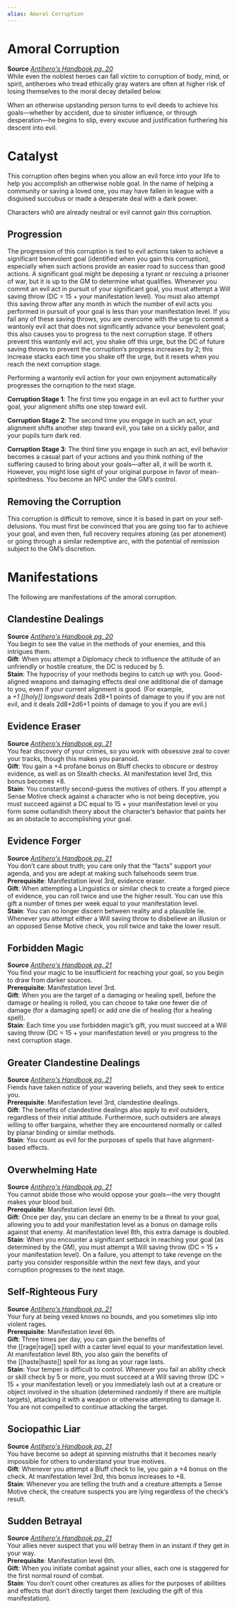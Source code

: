 ```yaml
---
alias: Amoral Corruption
---
```


# Amoral Corruption

**Source** [_Antihero's Handbook pg. 20_](http://paizo.com/products/btpy9s2i?Pathfinder-Player-Companion-Antiheros-Handbook)  
While even the noblest heroes can fall victim to corruption of body, mind, or spirit, antiheroes who tread ethically gray waters are often at higher risk of losing themselves to the moral decay detailed below.  
  
When an otherwise upstanding person turns to evil deeds to achieve his goals—whether by accident, due to sinister influence, or through desperation—he begins to slip, every excuse and justification furthering his descent into evil.  

# Catalyst

This corruption often begins when you allow an evil force into your life to help you accomplish an otherwise noble goal. In the name of helping a community or saving a loved one, you may have fallen in league with a disguised succubus or made a desperate deal with a dark power.  
  
Characters wh0 are already neutral or evil cannot gain this corruption.  

## Progression

The progression of this corruption is tied to evil actions taken to achieve a significant benevolent goal (identified when you gain this corruption), especially when such actions provide an easier road to success than good actions. A significant goal might be deposing a tyrant or rescuing a prisoner of war, but it is up to the GM to determine what qualifies. Whenever you commit an evil act in pursuit of your significant goal, you must attempt a Will saving throw (DC = 15 + your manifestation level). You must also attempt this saving throw after any month in which the number of evil acts you performed in pursuit of your goal is less than your manifestation level. If you fail any of these saving throws, you are overcome with the urge to commit a wantonly evil act that does not significantly advance your benevolent goal; this also causes you to progress to the next corruption stage. If others prevent this wantonly evil act, you shake off this urge, but the DC of future saving throws to prevent the corruption’s progress increases by 2; this increase stacks each time you shake off the urge, but it resets when you reach the next corruption stage.  
  
Performing a wantonly evil action for your own enjoyment automatically progresses the corruption to the next stage.  
  
**Corruption Stage 1**: The first time you engage in an evil act to further your goal, your alignment shifts one step toward evil.  
  
**Corruption Stage 2**: The second time you engage in such an act, your alignment shifts another step toward evil, you take on a sickly pallor, and your pupils turn dark red.  
  
**Corruption Stage 3**: The third time you engage in such an act, evil behavior becomes a casual part of your actions and you think nothing of the suffering caused to bring about your goals—after all, it will be worth it. However, you might lose sight of your original purpose in favor of mean-spiritedness. You become an NPC under the GM’s control.  

## Removing the Corruption

This corruption is difficult to remove, since it is based in part on your self-delusions. You must first be convinced that you are going too far to achieve your goal, and even then, full recovery requires atoning (as per atonement) or going through a similar redemptive arc, with the potential of remission subject to the GM’s discretion.  

# Manifestations

The following are manifestations of the amoral corruption.  

## Clandestine Dealings

**Source** [_Antihero's Handbook pg. 20_](http://paizo.com/products/btpy9s2i?Pathfinder-Player-Companion-Antiheros-Handbook)  
You begin to see the value in the methods of your enemies, and this intrigues them.  
**Gift**: When you attempt a Diplomacy check to influence the attitude of an unfriendly or hostile creature, the DC is reduced by 5.  
**Stain**: The hypocrisy of your methods begins to catch up with you. Good-aligned weapons and damaging effects deal one additional die of damage to you, even if your current alignment is good. (For example, a _+1 [[holy]] longsword_ deals 2d8+1 points of damage to you if you are not evil, and it deals 2d8+2d6+1 points of damage to you if you are evil.)  

## Evidence Eraser

**Source** [_Antihero's Handbook pg. 21_](http://paizo.com/products/btpy9s2i?Pathfinder-Player-Companion-Antiheros-Handbook)  
You fear discovery of your crimes, so you work with obsessive zeal to cover your tracks, though this makes you paranoid.  
**Gift**: You gain a +4 profane bonus on Bluff checks to obscure or destroy evidence, as well as on Stealth checks. At manifestation level 3rd, this bonus becomes +8.  
**Stain**: You constantly second-guess the motives of others. If you attempt a Sense Motive check against a character who is not being deceptive, you must succeed against a DC equal to 15 + your manifestation level or you form some outlandish theory about the character’s behavior that paints her as an obstacle to accomplishing your goal.  

## Evidence Forger

**Source** [_Antihero's Handbook pg. 21_](http://paizo.com/products/btpy9s2i?Pathfinder-Player-Companion-Antiheros-Handbook)  
You don’t care about truth; you care only that the “facts” support your agenda, and you are adept at making such falsehoods seem true.  
**Prerequisite**: Manifestation level 3rd, evidence eraser.  
**Gift**: When attempting a Linguistics or similar check to create a forged piece of evidence, you can roll twice and use the higher result. You can use this gift a number of times per week equal to your manifestation level.  
**Stain**: You can no longer discern between reality and a plausible lie. Whenever you attempt either a Will saving throw to disbelieve an illusion or an opposed Sense Motive check, you roll twice and take the lower result.  

## Forbidden Magic

**Source** [_Antihero's Handbook pg. 21_](http://paizo.com/products/btpy9s2i?Pathfinder-Player-Companion-Antiheros-Handbook)  
You find your magic to be insufficient for reaching your goal, so you begin to draw from darker sources.  
**Prerequisite**: Manifestation level 3rd.  
**Gift**: When you are the target of a damaging or healing spell, before the damage or healing is rolled, you can choose to take one fewer die of damage (for a damaging spell) or add one die of healing (for a healing spell).  
**Stain**: Each time you use forbidden magic’s gift, you must succeed at a Will saving throw (DC = 15 + your manifestation level) or you progress to the next corruption stage.  

## Greater Clandestine Dealings

**Source** [_Antihero's Handbook pg. 21_](http://paizo.com/products/btpy9s2i?Pathfinder-Player-Companion-Antiheros-Handbook)  
Fiends have taken notice of your wavering beliefs, and they seek to entice you.  
**Prerequisite**: Manifestation level 3rd, clandestine dealings.  
**Gift**: The benefits of clandestine dealings also apply to evil outsiders, regardless of their initial attitude. Furthermore, such outsiders are always willing to offer bargains, whether they are encountered normally or called by planar binding or similar methods.  
**Stain**: You count as evil for the purposes of spells that have alignment-based effects.  

## Overwhelming Hate

**Source** [_Antihero's Handbook pg. 21_](http://paizo.com/products/btpy9s2i?Pathfinder-Player-Companion-Antiheros-Handbook)  
You cannot abide those who would oppose your goals—the very thought makes your blood boil.  
**Prerequisite**: Manifestation level 6th.  
**Gift**: Once per day, you can declare an enemy to be a threat to your goal, allowing you to add your manifestation level as a bonus on damage rolls against that enemy. At manifestation level 8th, this extra damage is doubled.  
**Stain**: When you encounter a significant setback in reaching your goal (as determined by the GM), you must attempt a Will saving throw (DC = 15 + your manifestation level). On a failure, you attempt to take revenge on the party you consider responsible within the next few days, and your corruption progresses to the next stage.  

## Self-Righteous Fury

**Source** [_Antihero's Handbook pg. 21_](http://paizo.com/products/btpy9s2i?Pathfinder-Player-Companion-Antiheros-Handbook)  
Your fury at being vexed knows no bounds, and you sometimes slip into violent rages.  
**Prerequisite**: Manifestation level 6th.  
**Gift**: Three times per day, you can gain the benefits of the [[rage|rage]] spell with a caster level equal to your manifestation level. At manifestation level 8th, you also gain the benefits of the [[haste|haste]] spell for as long as your rage lasts.  
**Stain**: Your temper is difficult to control. Whenever you fail an ability check or skill check by 5 or more, you must succeed at a Will saving throw (DC = 15 + your manifestation level) or you immediately lash out at a creature or object involved in the situation (determined randomly if there are multiple targets), attacking it with a weapon or otherwise attempting to damage it. You are not compelled to continue attacking the target.  

## Sociopathic Liar

**Source** [_Antihero's Handbook pg. 21_](http://paizo.com/products/btpy9s2i?Pathfinder-Player-Companion-Antiheros-Handbook)  
You have become so adept at spinning mistruths that it becomes nearly impossible for others to understand your true motives.  
**Gift**: Whenever you attempt a Bluff check to lie, you gain a +4 bonus on the check. At manifestation level 3rd, this bonus increases to +8.  
**Stain**: Whenever you are telling the truth and a creature attempts a Sense Motive check, the creature suspects you are lying regardless of the check’s result.  

## Sudden Betrayal

**Source** [_Antihero's Handbook pg. 21_](http://paizo.com/products/btpy9s2i?Pathfinder-Player-Companion-Antiheros-Handbook)  
Your allies never suspect that you will betray them in an instant if they get in your way.  
**Prerequisite**: Manifestation level 6th.  
**Gift**: When you initiate combat against your allies, each one is staggered for the first normal round of combat.  
**Stain**: You don’t count other creatures as allies for the purposes of abilities and effects that don’t directly target them (excluding the gift of this manifestation).
